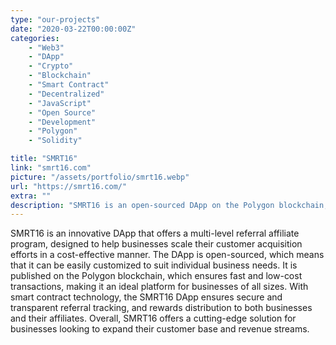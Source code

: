 ```yaml
---
type: "our-projects"
date: "2020-03-22T00:00:00Z"
categories: 
    - "Web3"
    - "DApp"
    - "Crypto"
    - "Blockchain"
    - "Smart Contract"
    - "Decentralized"
    - "JavaScript"
    - "Open Source"
    - "Development"
    - "Polygon"
    - "Solidity"

title: "SMRT16"
link: "smrt16.com"
picture: "/assets/portfolio/smrt16.webp"
url: "https://smrt16.com/"
extra: ""
description: "SMRT16 is an open-sourced DApp on the Polygon blockchain, offering a multi-level referral affiliate program with smart contract technology for secure and transparent tracking and rewards distribution."
---
```

SMRT16 is an innovative DApp that offers a multi-level referral affiliate program, designed to help businesses scale their customer acquisition efforts in a cost-effective manner. The DApp is open-sourced, which means that it can be easily customized to suit individual business needs. It is published on the Polygon blockchain, which ensures fast and low-cost transactions, making it an ideal platform for businesses of all sizes. With smart contract technology, the SMRT16 DApp ensures secure and transparent referral tracking, and rewards distribution to both businesses and their affiliates. Overall, SMRT16 offers a cutting-edge solution for businesses looking to expand their customer base and revenue streams.
